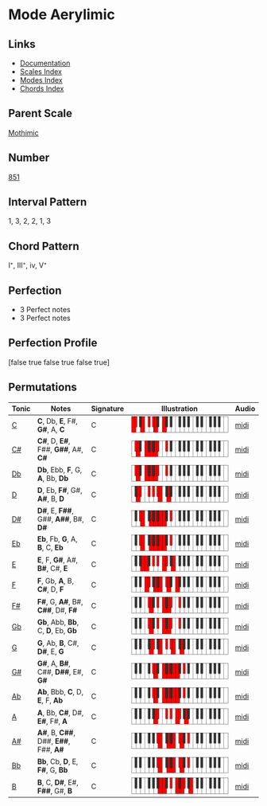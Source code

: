 # Mode Aerylimic

## Links

- [Documentation](README.md)
- [Scales Index](Scales.md)
- [Modes Index](Modes.md)
- [Chords Index](Chords.md)

## Parent Scale

[Mothimic](ScaleMothimic.md)

## Number

[851](https://ianring.com/musictheory/scales/851)

## Interval Pattern

1, 3, 2, 2, 1, 3

## Chord Pattern

I⁺, III⁺, iv, V⁺

## Perfection

- 3 Perfect notes
- 3 Perfect notes

## Perfection Profile

[false true false true false true]

## Permutations

| Tonic | Notes | Signature | Illustration | Audio |
|-------|-------|-----------|--------------|-------|
| [C](ModeCNaturalAerylimic.md) | **C**, Db, **E**, F#, **G#**, A, **C** | C | ![CNaturalAerylimic](ModeCNaturalAerylimic.png) | [midi](https://github.com/edipermadi/music/blob/main/docs/ModeCNaturalAerylimic.mid?raw=true) |
| [C#](ModeCSharpAerylimic.md) | **C#**, D, **E#**, F##, **G##**, A#, **C#** | C | ![CSharpAerylimic](ModeCSharpAerylimic.png) | [midi](https://github.com/edipermadi/music/blob/main/docs/ModeCSharpAerylimic.mid?raw=true) |
| [Db](ModeDFlatAerylimic.md) | **Db**, Ebb, **F**, G, **A**, Bb, **Db** | C | ![DFlatAerylimic](ModeDFlatAerylimic.png) | [midi](https://github.com/edipermadi/music/blob/main/docs/ModeDFlatAerylimic.mid?raw=true) |
| [D](ModeDNaturalAerylimic.md) | **D**, Eb, **F#**, G#, **A#**, B, **D** | C | ![DNaturalAerylimic](ModeDNaturalAerylimic.png) | [midi](https://github.com/edipermadi/music/blob/main/docs/ModeDNaturalAerylimic.mid?raw=true) |
| [D#](ModeDSharpAerylimic.md) | **D#**, E, **F##**, G##, **A##**, B#, **D#** | C | ![DSharpAerylimic](ModeDSharpAerylimic.png) | [midi](https://github.com/edipermadi/music/blob/main/docs/ModeDSharpAerylimic.mid?raw=true) |
| [Eb](ModeEFlatAerylimic.md) | **Eb**, Fb, **G**, A, **B**, C, **Eb** | C | ![EFlatAerylimic](ModeEFlatAerylimic.png) | [midi](https://github.com/edipermadi/music/blob/main/docs/ModeEFlatAerylimic.mid?raw=true) |
| [E](ModeENaturalAerylimic.md) | **E**, F, **G#**, A#, **B#**, C#, **E** | C | ![ENaturalAerylimic](ModeENaturalAerylimic.png) | [midi](https://github.com/edipermadi/music/blob/main/docs/ModeENaturalAerylimic.mid?raw=true) |
| [F](ModeFNaturalAerylimic.md) | **F**, Gb, **A**, B, **C#**, D, **F** | C | ![FNaturalAerylimic](ModeFNaturalAerylimic.png) | [midi](https://github.com/edipermadi/music/blob/main/docs/ModeFNaturalAerylimic.mid?raw=true) |
| [F#](ModeFSharpAerylimic.md) | **F#**, G, **A#**, B#, **C##**, D#, **F#** | C | ![FSharpAerylimic](ModeFSharpAerylimic.png) | [midi](https://github.com/edipermadi/music/blob/main/docs/ModeFSharpAerylimic.mid?raw=true) |
| [Gb](ModeGFlatAerylimic.md) | **Gb**, Abb, **Bb**, C, **D**, Eb, **Gb** | C | ![GFlatAerylimic](ModeGFlatAerylimic.png) | [midi](https://github.com/edipermadi/music/blob/main/docs/ModeGFlatAerylimic.mid?raw=true) |
| [G](ModeGNaturalAerylimic.md) | **G**, Ab, **B**, C#, **D#**, E, **G** | C | ![GNaturalAerylimic](ModeGNaturalAerylimic.png) | [midi](https://github.com/edipermadi/music/blob/main/docs/ModeGNaturalAerylimic.mid?raw=true) |
| [G#](ModeGSharpAerylimic.md) | **G#**, A, **B#**, C##, **D##**, E#, **G#** | C | ![GSharpAerylimic](ModeGSharpAerylimic.png) | [midi](https://github.com/edipermadi/music/blob/main/docs/ModeGSharpAerylimic.mid?raw=true) |
| [Ab](ModeAFlatAerylimic.md) | **Ab**, Bbb, **C**, D, **E**, F, **Ab** | C | ![AFlatAerylimic](ModeAFlatAerylimic.png) | [midi](https://github.com/edipermadi/music/blob/main/docs/ModeAFlatAerylimic.mid?raw=true) |
| [A](ModeANaturalAerylimic.md) | **A**, Bb, **C#**, D#, **E#**, F#, **A** | C | ![ANaturalAerylimic](ModeANaturalAerylimic.png) | [midi](https://github.com/edipermadi/music/blob/main/docs/ModeANaturalAerylimic.mid?raw=true) |
| [A#](ModeASharpAerylimic.md) | **A#**, B, **C##**, D##, **E##**, F##, **A#** | C | ![ASharpAerylimic](ModeASharpAerylimic.png) | [midi](https://github.com/edipermadi/music/blob/main/docs/ModeASharpAerylimic.mid?raw=true) |
| [Bb](ModeBFlatAerylimic.md) | **Bb**, Cb, **D**, E, **F#**, G, **Bb** | C | ![BFlatAerylimic](ModeBFlatAerylimic.png) | [midi](https://github.com/edipermadi/music/blob/main/docs/ModeBFlatAerylimic.mid?raw=true) |
| [B](ModeBNaturalAerylimic.md) | **B**, C, **D#**, E#, **F##**, G#, **B** | C | ![BNaturalAerylimic](ModeBNaturalAerylimic.png) | [midi](https://github.com/edipermadi/music/blob/main/docs/ModeBNaturalAerylimic.mid?raw=true) |
